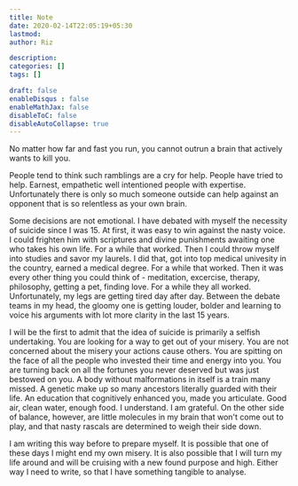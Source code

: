 ```yaml
---
title: Note
date: 2020-02-14T22:05:19+05:30
lastmod: 
author: Riz

description: 
categories: []
tags: []

draft: false
enableDisqus : false
enableMathJax: false
disableToC: false
disableAutoCollapse: true
---
```


No matter how far and fast you run, you cannot outrun a brain that actively wants to kill you.

People tend to think such ramblings are a cry for help. People have tried to help. Earnest, empathetic well intentioned people with expertise. Unfortunately there is only so much someone outside can help against an opponent that is so relentless as your own brain. 

Some decisions are not emotional. I have debated with myself the necessity of suicide since I was 15. At first, it was easy to win against the nasty voice. I could frighten him with scriptures and divine punishments awaiting one who takes his own life. For a while that worked. Then I could throw myself into studies and savor my laurels. I did that, got into top medical univesity in the country, earned a medical degree. For a while that worked. Then it was every other thing you could think of - meditation, excercise, therapy, philosophy, getting a pet, finding love. For a while they all worked. Unfortunately, my legs are getting tired day after day. Between the debate teams in my head, the gloomy one is getting louder, bolder and learning to voice his arguments with lot more clarity in the last 15 years. 

I will be the first to admit that the idea of suicide is primarily a selfish undertaking. You are looking for a way to get out of your misery. You are not concerned about the misery your actions cause others. You are spitting on the face of all the people who invested their time and energy into you. You are turning back on all the fortunes you never deserved but was just bestowed on you. A body without malformations in itself is a train many missed. A genetic make up so many ancestors literally guarded with their life. An education that cognitively enhanced you, made you articulate. Good air, clean water, enough food. I understand. I am grateful. On the other side of balance, however, are little molecules in my brain that won't come out to play, and that nasty rascals are determined to weigh their side down.

I am writing this way before to prepare myself. It is possible that one of these days I might end my own misery. It is also possible that I will turn my life around and will be cruising with a new found purpose and high. Either way I need to write, so that I have something tangible to analyse.